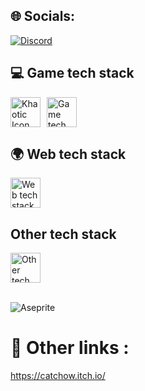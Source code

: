 ## 🌐 Socials:
[![Discord](https://img.shields.io/badge/Discord-%237289DA.svg?logo=discord&logoColor=white)](https://discord.gg/theshibadoggo)

## 💻 Game tech stack 
<div style="display: flex; align-items: center; flex-wrap: nowrap;">
  <div style="display: flex; align-items: center;">
    <img src="https://raw.githubusercontent.com/CatChow0/khaotic-engine-Reborn/refs/heads/main/enginecustom/KhaoticIcon.ico" alt="Khaotic Icon" style="height: 5vw; max-height: 64px; margin-right: 10px;">
    <img src="https://skillicons.dev/icons?i=godot,unreal,unity,vscode,visualstudio,github,cpp,c,cs,py" alt="Game tech stack" style="height: 5vw; max-height: 64px;">
  </div>
</div>

## 🌍 Web tech stack
<div style="display: flex; align-items: center; flex-wrap: nowrap;">
  <img src="https://skillicons.dev/icons?i=dart,vscode,html,css,sass,javascript,php,mysql,react,firebase,postman,stackoverflow" alt="Web tech stack" style="height: 5vw; max-height: 64px;">
</div>

## Other tech stack
<div style="display: flex; align-items: center; flex-wrap: nowrap;">
  <img src="https://skillicons.dev/icons?i=windows,linux,ubuntu,notion,git,npm,gmail,markdown,bash,discordjs,bots,discord,gcp,tensorflow" alt="Other tech stack" style="height: 5vw; max-height: 64px;">
</div>

<br>

![Aseprite](https://img.shields.io/badge/Aseprite-FFFFFF?style=for-the-badge&logo=Aseprite&logoColor=#7D929E)   <br>

# 🔗 Other links :
https://catchow.itch.io/

